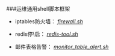 ###运维通用shell脚本框架


* iptables防火墙：
  [*firewall.sh*](https://github.com/honglongwei/shell-scripts/blob/master/firewall.sh)

* redis停\启：
  [*redis-tool.sh*](https://github.com/honglongwei/shell-scripts/blob/master/redis-tool.sh)

* 邮件表格告警：
  [*monitor_table_alert.sh*](https://github.com/honglongwei/shell-scripts/blob/master/monitor_table_alert.sh)
